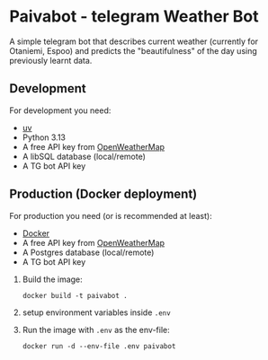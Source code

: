 # Paivabot - telegram Weather Bot
A simple telegram bot that describes current weather (currently for Otaniemi, Espoo) and predicts the "beautifulness" of the day using previously learnt data.

## Development

For development you need:
- [uv](https://docs.astral.sh/uv/)
- Python 3.13
- A free API key from [OpenWeatherMap](https://openweathermap.org/current)
- A libSQL database (local/remote)
- A TG bot API key


## Production (Docker deployment)

For production you need (or is recommended at least):
- [Docker](https://docs.docker.com/get-docker/)
- A free API key from [OpenWeatherMap](https://openweathermap.org/current)
- A Postgres database (local/remote)
- A TG bot API key

1. Build the image:
        
       docker build -t paivabot .

2. setup environment variables inside `.env`

3. Run the image with `.env` as the env-file:

       docker run -d --env-file .env paivabot
